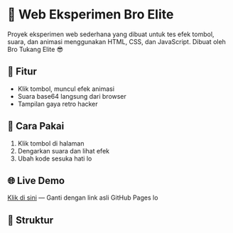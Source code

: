 # 🧪 Web Eksperimen Bro Elite

Proyek eksperimen web sederhana yang dibuat untuk tes efek tombol, suara, dan animasi menggunakan HTML, CSS, dan JavaScript. Dibuat oleh Bro Tukang Elite 😎

## 🎯 Fitur
- Klik tombol, muncul efek animasi
- Suara base64 langsung dari browser
- Tampilan gaya retro hacker

## 🔧 Cara Pakai
1. Klik tombol di halaman
2. Dengarkan suara dan lihat efek
3. Ubah kode sesuka hati lo

## 🌐 Live Demo
[Klik di sini](https://username.github.io/nama-repo-lo) — Ganti dengan link asli GitHub Pages lo

## 📁 Struktur
